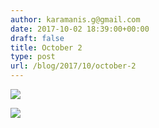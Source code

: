 ```yaml
---
author: karamanis.g@gmail.com
date: 2017-10-02 18:39:00+00:00
draft: false
title: October 2
type: post
url: /blog/2017/10/october-2
---
```




  
   ![](https://images.squarespace-cdn.com/content/v1/4f3f61bae4b063b909445965/1506961478081-4V5E9T9W19OQNPF38O21/ke17ZwdGBToddI8pDm48kJUlZr2Ql5GtSKWrQpjur5t7gQa3H78H3Y0txjaiv_0fDoOvxcdMmMKkDsyUqMSsMWxHk725yiiHCCLfrh8O1z5QPOohDIaIeljMHgDF5CVlOqpeNLcJ80NK65_fV7S1UfNdxJhjhuaNor070w_QAc94zjGLGXCa1tSmDVMXf8RUVhMJRmnnhuU1v2M8fLFyJw/IMG_2370.jpg?format=original)

  

  
   ![](https://images.squarespace-cdn.com/content/v1/4f3f61bae4b063b909445965/1506961490181-DEHDJ5ORVL7XI4T3GLTX/ke17ZwdGBToddI8pDm48kNiEM88mrzHRsd1mQ3bxVct7gQa3H78H3Y0txjaiv_0fDoOvxcdMmMKkDsyUqMSsMWxHk725yiiHCCLfrh8O1z4YTzHvnKhyp6Da-NYroOW3ZGjoBKy3azqku80C789l0s0XaMNjCqAzRibjnE_wBlkZ2axuMlPfqFLWy-3Tjp4nKScCHg1XF4aLsQJlo6oYbA/IMG_2378.jpg?format=original)

  


